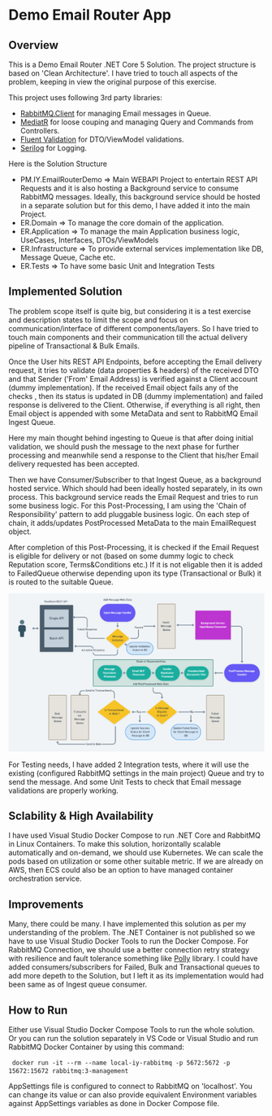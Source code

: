 # Demo Email Router App

## Overview
This is a Demo Email Router .NET Core 5 Solution. The project structure is based on 'Clean Architecture'. I have tried to touch all aspects of the problem, keeping in view the original purpose of this exercise. 

This project uses following 3rd party libraries: 
 - [RabbitMQ.Client](https://www.rabbitmq.com/dotnet.html) for managing Email messages in Queue.
 - [MediatR](https://github.com/jbogard/MediatR) for loose couping and managing Query and Commands from Controllers.
 - [Fluent Validation](https://fluentvalidation.net/) for DTO/ViewModel validations.
 - [Serilog](https://serilog.net/) for Logging.

Here is the Solution Structure
 - PM.IY.EmailRouterDemo => Main WEBAPI Project to entertain REST API Requests and it is also hosting a Background service to consume RabbitMQ messages. Ideally, this background service should be hosted in a separate solution but for this demo, I have added it into the main Project. 
 - ER.Domain => To manage the core domain of the application. 
 - ER.Application => To manage the main Application business logic, UseCases, Interfaces, DTOs/ViewModels  
 - ER.Infrastructure => To provide external services implementation like DB, Message Queue, Cache etc.
 - ER.Tests => To have some basic Unit and Integration Tests

## Implemented Solution
The problem scope itself is quite big, but considering it is a test exercise and description states to limit the scope and focus on communication/interface of different components/layers. So I have tried to touch main components and their communication till the actual delivery pipeline of Transactional & Bulk Emails.

Once the User hits REST API Endpoints, before accepting the Email delivery request, it tries to validate (data properties & headers) of the received DTO and that Sender ('From' Email Address) is verified against a Client account (dummy implementation). If the received Email object fails any of the checks , then its status is updated in DB (dummy implementation) and failed response is delivered to the Client. Otherwise, if everything is all right, then Email object is appended with some MetaData and sent to RabbitMQ Email Ingest Queue. 

Here my main thought behind ingesting to Queue is that after doing initial validation, we should push the message to the next phase for further processing and meanwhile send a response to the Client that his/her Email delivery requested has been accepted. 

Then we have Consumer/Subscriber to that Ingest Queue, as a background hosted service. Which should had been ideally hosted separately, in its own process.
This background service reads the Email Request and tries to run some business logic. For this Post-Processing, I am using the 'Chain of Responsibility' pattern to add pluggable business logic. On each step of chain, it adds/updates PostProcessed MetaData to the main EmailRequest object.  
 
After completion of this Post-Processing, it is checked if the Email Request is eligible for delivery or not (based on some dummy logic to check Reputation score, Terms&Conditions etc.)
If it is not eligable then it is added to FailedQueue otherwise depending upon its type (Transactional or Bulk) it is routed to the suitable Queue. 

![Solution Overview](https://github.com/imyounas/pm-iy-emailrouter-demo-app/blob/main/IY.EmailRouter.DemoSloution.png)

For Testing needs, I have added 2 Integration tests, where it will use the existing (configured RabbitMQ settings in the main project) Queue and try to send the message. And some Unit Tests to check that Email message validations are properly working. 

## Sclability & High Availability
I have used Visual Studio Docker Compose to run .NET Core and RabbitMQ in Linux Containers. To make this solution, horizontally scalable automatically and on-demand, we should use Kubernetes. We can scale the pods based on utilization or some other suitable metric. If we are already on AWS, then ECS could also be an option to have managed container orchestration service.

## Improvements
Many, there could be many. I have implemented this solution as per my understanding of the problem. The .NET Container is not published so we have to use Visual Studio Docker Tools to run the Docker Compose. For RabbitMQ Connection, we should use a better connection retry strategy with resilience and fault tolerance something like [Polly](https://github.com/App-vNext/Polly) library.
I could have added consumers/subscribers for Failed, Bulk and Transactional queues to add more depeth to the Solution, but I left it as its implementation would had been same as of Ingest queue consumer.  

## How to Run
Either use Visual Studio Docker Compose Tools to run the whole solution. Or you can run the solution separately in VS Code or Visual Studio and run RabbitMQ Docker Container by using this command:
  
  ```
   docker run -it --rm --name local-iy-rabbitmq -p 5672:5672 -p 15672:15672 rabbitmq:3-management
  ```
AppSettings file is configured to connect to RabbitMQ on 'localhost'. You can change its value or can also provide equivalent Environment variables against AppSettings variables as done in Docker Compose file.
